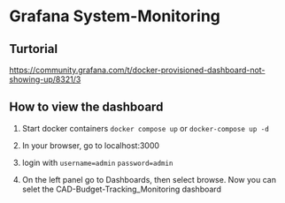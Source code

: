 # Grafana System-Monitoring

## Turtorial
https://community.grafana.com/t/docker-provisioned-dashboard-not-showing-up/8321/3

## How to view the dashboard
1. Start docker containers
```docker compose up``` or ```docker-compose up -d```

2. In your browser, go to localhost:3000

3. login with
```username=admin```
```password=admin```

4. On the left panel go to Dashboards, then select browse. Now you can selet the CAD-Budget-Tracking_Monitoring dashboard